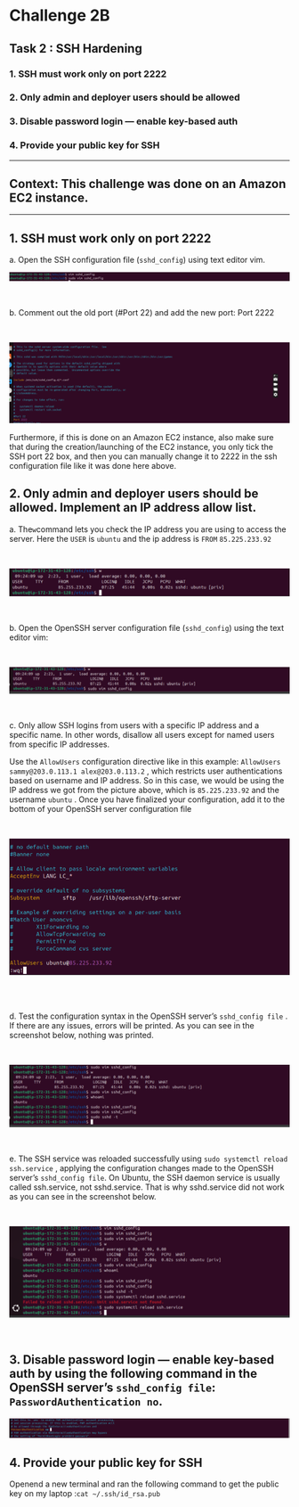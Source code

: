 # Challenge 2B

## Task 2 : SSH Hardening

### 1. SSH must work only on port 2222

### 2. Only admin and deployer users should be allowed

### 3. Disable password login — enable key-based auth

### 4. Provide your public key for SSH

---

## Context: This challenge was done on an Amazon EC2 instance.

---

## 1. SSH must work only on port 2222

a. Open the SSH configuration file (`sshd_config`) using text editor vim.

![image1](images/ssh2-pic-1.png)

<br>

b. Comment out the old port (#Port 22) and add the new port: Port 2222

<br>

![image2](images/ssh2-pic-2.png)

Furthermore, if this is done on an Amazon EC2 instance, also make sure that during the creation/launching of the EC2 instance, you only tick the SSH port 22 box, and then you can manually change it to 2222 in the ssh configuration file like it was done here above.

## 2. Only admin and deployer users should be allowed. Implement an IP address allow list.

a. The`w`command lets you check the IP address you are using to access the server. Here the `USER` is `ubuntu` and the ip address is `FROM` `85.225.233.92`

<br>

![image3](images/ssh2-pic-3.png)

<br>

b. Open the OpenSSH server configuration file (`sshd_config`) using the text editor vim:

<br>

![image4](images/ssh2-pic-4.png)

<br>

c. Only allow SSH logins from users with a specific IP address and a specific name. In other words, disallow all users except for named users from specific IP addresses.

Use the `AllowUsers` configuration directive like in this example: `AllowUsers sammy@203.0.113.1 alex@203.0.113.2` , which restricts user authentications based on username and IP address. So in this case, we would be using the IP address we got from the picture above, which is `85.225.233.92` and the username `ubuntu` . Once you have finalized your configuration, add it to the bottom of your OpenSSH server configuration file

<br>

![image5](images/ssh2-pic-5.png)

<br>

<br>

d. Test the configuration syntax in the OpenSSH server’s `sshd_config file` . If there are any issues, errors will be printed.
As you can see in the screenshot below, nothing was printed.

<br>

![image6](images/ssh2-pic-6.png)

<br>

e. The SSH service was reloaded successfully using `sudo systemctl reload ssh.service` , applying the configuration changes made to the OpenSSH server’s `sshd_config file`. On Ubuntu, the SSH daemon service is usually called ssh.service, not sshd.service. That is why sshd.service did not work as you can see in the screenshot below.

<br>

![image7](images/ssh2-pic-7.png)

<br>

## 3. Disable password login — enable key-based auth by using the following command in the OpenSSH server’s `sshd_config file`: `PasswordAuthentication no`.

![image8](images/ssh2-pic-8.png)



## 4. Provide your public key for SSH

Openend a new terminal and ran the following command to get the public key on my laptop :`cat ~/.ssh/id_rsa.pub`